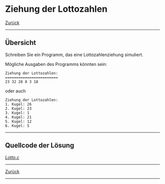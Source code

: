 # Ziehung der Lottozahlen

[Zurück](./../Exercises.md)

---

## Übersicht

Schreiben Sie ein Programm, das eine Lottozahlenziehung simuliert.

Mögliche Ausgaben des Programms könnten sein:


```
Ziehung der Lottozahlen:
========================
23 32 28 8 3 18
```

oder auch

```
Ziehung der Lottozahlen:
1. Kugel: 26
2. Kugel: 23
3. Kugel: 1
4. Kugel: 21
5. Kugel: 12
6. Kugel: 5
```

---

## Quellcode der Lösung

[*Lotto.c*](./Lotto.c)<br />


---

[Zurück](./../Exercises.md)

---
